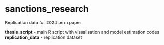 # sanctions_research

Replication data for 2024 term paper

**thesis_script** - main R script with visualisation and model estimation codes
**replication_data** - replication dataset
